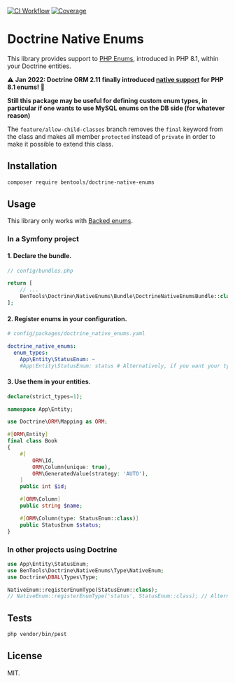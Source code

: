 [![CI Workflow](https://github.com/bpolaszek/doctrine-native-enums/actions/workflows/ci.yml/badge.svg)](https://github.com/bpolaszek/doctrine-native-enums/actions/workflows/ci.yml)
[![Coverage](https://codecov.io/gh/bpolaszek/doctrine-native-enums/branch/master/graph/badge.svg?token=2w436y0n4Z)](https://codecov.io/gh/bpolaszek/doctrine-native-enums)

# Doctrine Native Enums

This library provides support to [PHP Enums](https://wiki.php.net/rfc/enumerations), introduced in PHP 8.1,
within your Doctrine entities.

⚠️ **Jan 2022: Doctrine ORM 2.11 finally introduced [native support](https://www.doctrine-project.org/2022/01/11/orm-2.11.html) for PHP 8.1 enums! 🎉**

**Still this package may be useful for defining custom enum types, in particular if one wants to use MySQL enums on the DB side (for whatever reason)**

The `feature/allow-child-classes` branch removes the `final` keyword
from the class and makes all member `protected` instead of `private`
in order to make it possible to extend this class.

## Installation

```bash
composer require bentools/doctrine-native-enums
```

## Usage

This library only works with [Backed enums](https://wiki.php.net/rfc/enumerations#backed_enums).

### In a Symfony project

#### 1. Declare the bundle.

```php
// config/bundles.php

return [
    // ...
    BenTools\Doctrine\NativeEnums\Bundle\DoctrineNativeEnumsBundle::class => ['all' => true],
];
```

#### 2. Register enums in your configuration.

```yaml
# config/packages/doctrine_native_enums.yaml

doctrine_native_enums:
  enum_types:
    App\Entity\StatusEnum: ~
    #App\Entity\StatusEnum: status # Alternatively, if you want your type to be named "status"
```

#### 3. Use them in your entities.
```php
declare(strict_types=1);

namespace App\Entity;

use Doctrine\ORM\Mapping as ORM;

#[ORM\Entity]
final class Book
{
    #[
        ORM\Id,
        ORM\Column(unique: true),
        ORM\GeneratedValue(strategy: 'AUTO'),
    ]
    public int $id;

    #[ORM\Column]
    public string $name;

    #[ORM\Column(type: StatusEnum::class)]
    public StatusEnum $status;
}
```

### In other projects using Doctrine

```php
use App\Entity\StatusEnum;
use BenTools\Doctrine\NativeEnums\Type\NativeEnum;
use Doctrine\DBAL\Types\Type;

NativeEnum::registerEnumType(StatusEnum::class);
// NativeEnum::registerEnumType('status', StatusEnum::class); // Alternatively, if you want your type to be named "status"
```

## Tests

```bash
php vendor/bin/pest
```

## License

MIT.
